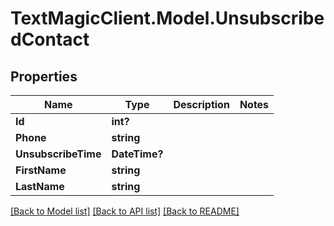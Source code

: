 # TextMagicClient.Model.UnsubscribedContact
## Properties

Name | Type | Description | Notes
------------ | ------------- | ------------- | -------------
**Id** | **int?** |  | 
**Phone** | **string** |  | 
**UnsubscribeTime** | **DateTime?** |  | 
**FirstName** | **string** |  | 
**LastName** | **string** |  | 

[[Back to Model list]](../README.md#documentation-for-models) [[Back to API list]](../README.md#documentation-for-api-endpoints) [[Back to README]](../README.md)

